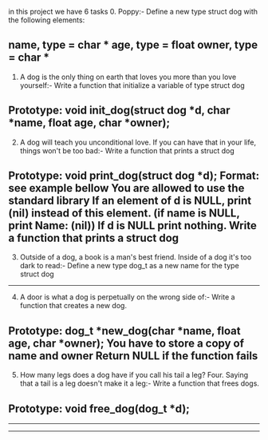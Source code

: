 in this project we have 6 tasks
0. Poppy:-
Define a new type struct dog with the following elements:

name, type = char *
age, type = float
owner, type = char *
--------------------------------------------
1. A dog is the only thing on earth that loves you more than you love yourself:-
Write a function that initialize a variable of type struct dog

Prototype: void init_dog(struct dog *d, char *name, float age, char *owner);
--------------------------------------------
2. A dog will teach you unconditional love. If you can have that in your life, things won't be too bad:-
Write a function that prints a struct dog

Prototype: void print_dog(struct dog *d);
Format: see example bellow
You are allowed to use the standard library
If an element of d is NULL, print (nil) instead of this element. (if name is NULL, print Name: (nil))
If d is NULL print nothing.
Write a function that prints a struct dog
--------------------------------------------
3. Outside of a dog, a book is a man's best friend. Inside of a dog it's too dark to read:-
Define a new type dog_t as a new name for the type struct dog
--------------------------------------------
4. A door is what a dog is perpetually on the wrong side of:-
Write a function that creates a new dog.

Prototype: dog_t *new_dog(char *name, float age, char *owner);
You have to store a copy of name and owner
Return NULL if the function fails
--------------------------------------------
5. How many legs does a dog have if you call his tail a leg? Four. Saying that a tail is a leg doesn't make it a leg:-
Write a function that frees dogs.

Prototype: void free_dog(dog_t *d);
--------------------------------------------
--------------------------------------------
--------------------------------------------

